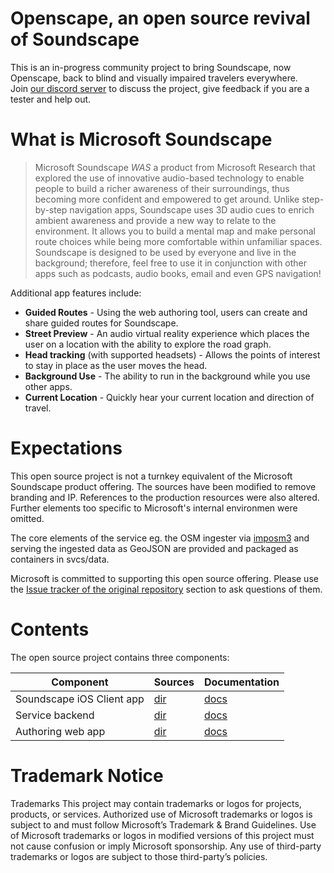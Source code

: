 # Openscape, an open source revival of Soundscape

This is an in-progress community project to bring Soundscape, now Openscape, back to blind and visually impaired travelers everywhere.  
Join [our discord server](https://discord.gg/mqzFeAPu6A) to discuss the project, give feedback if you are a tester and help out.

# What is Microsoft Soundscape

>Microsoft Soundscape *WAS* a product from Microsoft Research that explored the use of innovative audio-based technology to enable people to build a richer awareness of their surroundings, thus becoming more confident and empowered to get around. Unlike step-by-step navigation apps, Soundscape uses 3D audio cues to enrich ambient awareness and provide a new way to relate to the environment. It allows you to build a mental map and make personal route choices while being more comfortable within unfamiliar spaces. Soundscape is designed to be used by everyone and live in the background; therefore, feel free to use it in conjunction with other apps such as podcasts, audio books, email and even GPS navigation!

Additional app features include:

* **Guided Routes** - Using the web authoring tool, users can create and share guided routes for Soundscape.
* **Street Preview** - An audio virtual reality experience which places the user on a location with the ability to explore the road graph.
* **Head tracking** (with supported headsets) - Allows the points of interest to stay in place as the user moves the head.
* **Background Use** - The ability to run in the background while you use other apps.
* **Current Location** - Quickly hear your current location and direction of travel.

# Expectations

This open source project is not a turnkey equivalent of the Microsoft Soundscape product offering.  The sources have been modified to remove branding and IP.  References to the production resources were also altered.  Further elements too specific to Microsoft's internal environmen were omitted.

The core elements of the  service eg. the OSM ingester via [imposm3](https://github.com/omniscale/imposm3) and serving the ingested data as GeoJSON are provided and packaged as containers in svcs/data.

Microsoft is committed to supporting this open source offering.  Please use the [Issue tracker of the original repository](https://github.com/microsoft/soundscape/issues) section to ask questions of them.

# Contents

The open source project contains three components:

| Component | Sources | Documentation |
| --------- | ------- | ------------- |
| Soundscape iOS Client app| [dir](./apps/ios) | [docs](docs/Client.md) |
| Service backend | [dir](./svcs/data) | [docs](docs/Services.md) |
| Authoring web app | [dir](./svcs/soundscape-authoring) | [docs](docs/Authoring.md) |

# Trademark Notice

Trademarks This project may contain trademarks or logos for projects, products, or services. Authorized use of Microsoft trademarks or logos is subject to and must follow Microsoft’s Trademark & Brand Guidelines. Use of Microsoft trademarks or logos in modified versions of this project must not cause confusion or imply Microsoft sponsorship. Any use of third-party trademarks or logos are subject to those third-party’s policies.
